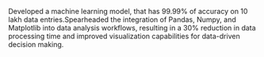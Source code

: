  Developed a machine learning model, that has 99.99% of accuracy on 10 lakh data entries.Spearheaded the integration of Pandas, Numpy, and Matplotlib into data analysis workflows, resulting in a 30% reduction in data processing time and improved visualization capabilities for data-driven decision
 making.
